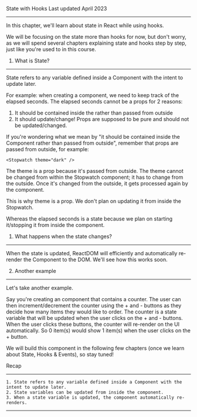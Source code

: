 State with Hooks
Last updated April 2023
***
In this chapter, we'll learn about state in React while using hooks.

We will be focusing on the state more than hooks for now, but don't worry, as we will spend several chapters explaining state and hooks step by step, just like you're used to in this course.

1. What is State?
***
State refers to any variable defined inside a Component with the intent to update later.

For example: when creating a <Stopwatch /> component, we need to keep track of the elapsed seconds. The elapsed seconds cannot be a props for 2 reasons:

   1. It should be contained inside the <Stopwatch /> rather than passed from outside
   2. It should update/change! Props are supposed to be pure and should not be updated/changed.

If you're wondering what we mean by "it should be contained inside the Component rather than passed from outside", remember that props are passed from outside, for example:

```
<Stopwatch theme="dark" />
```
The theme is a prop because it's passed from outside.
The theme cannot be changed from within the Stopwatch component; it has to change from the outside. Once it's changed from the outside, it gets processed again by the component.

This is why theme is a prop. We don't plan on updating it from inside the Stopwatch.

Whereas the elapsed seconds is a state because we plan on starting it/stopping it from inside the <Stopwatch /> component.

1. What happens when the state changes?
***
When the state is updated, ReactDOM will efficiently and automatically re-render the Component to the DOM. We'll see how this works soon.

2. Another example
***
Let's take another example.

Say you're creating an <Item /> component that contains a counter.
The user can then increment/decrement the counter using the + and - buttons as they decide how many items they would like to order.
The counter is a state variable that will be updated when the user clicks on the + and - buttons.
When the user clicks these buttons, the counter will re-render on the UI automatically.
So 0 item(s) would show 1 item(s) when the user clicks on the + button.

We will build this component in the following few chapters (once we learn about State, Hooks & Events), so stay tuned!

Recap
***
    1. State refers to any variable defined inside a Component with the intent to update later.
    2. State variables can be updated from inside the component.
    3. When a state variable is updated, the component automatically re-renders.
***
